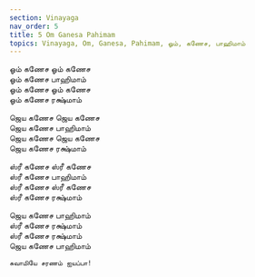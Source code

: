 ```yaml
---
section: Vinayaga
nav_order: 5
title: 5 Om Ganesa Pahimam
topics: Vinayaga, Om, Ganesa, Pahimam, ஓம், கணேச, பாஹிமாம்
---
```

ஓம் கணேச ஓம் கணேச\
ஓம் கணேச பாஹிமாம்\
ஓம் கணேச ஓம் கணேச\
ஓம் கணேச ரக்ஷ்மாம்

ஜெய கணேச ஜெய கணேச\
ஜெய கணேச பாஹிமாம்\
ஜெய கணேச ஜெய கணேச\
ஜெய கணேச ரக்ஷ்மாம்

ஸ்ரீ கணேச ஸ்ரீ கணேச\
ஸ்ரீ கணேச பாஹிமாம்\
ஸ்ரீ கணேச ஸ்ரீ கணேச\
ஸ்ரீ கணேச ரக்ஷ்மாம்

ஜெய கணேச பாஹிமாம்\
ஸ்ரீ கணேச ரக்ஷ்மாம்\
ஸ்ரீ கணேச ரக்ஷ்மாம்\
ஜெய கணேச பாஹிமாம்

`சுவாமியே சரணம் ஐயப்பா!`

